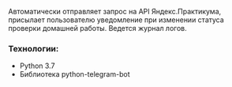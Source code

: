 Автоматически отправляет запрос на API Яндекс.Практикума, присылает пользователю уведомление при изменении статуса проверки домашней работы. Ведется журнал логов.

### Технологии:
- Python 3.7
- Библиотека python-telegram-bot
